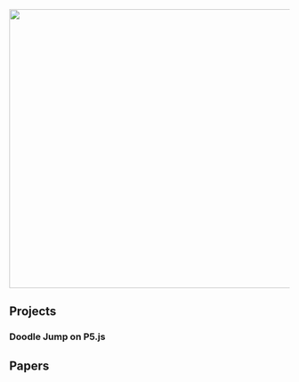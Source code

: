 <div style="text-align: center;">
    <picture>
      <img src="https://github.com/Henry-WK/henry-wk.github.io/assets/152219380/7f632b5e-4a1f-4f87-81b0-3378f4e2258d" height="500" width ="600">
    </picture>
</div>

## Projects

### Doodle Jump on P5.js

## Papers

